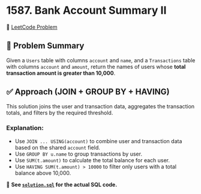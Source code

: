 # 1587. Bank Account Summary II

🔗 [LeetCode Problem](https://leetcode.com/problems/bank-account-summary-ii/)

## 🧠 Problem Summary

Given a `Users` table with columns `account` and `name`, and a `Transactions` table with columns `account` and `amount`, return the names of users whose **total transaction amount is greater than 10,000**.

## ✅ Approach (JOIN + GROUP BY + HAVING)

This solution joins the user and transaction data, aggregates the transaction totals, and filters by the required threshold.

### Explanation:

- Use `JOIN ... USING(account)` to combine user and transaction data based on the shared `account` field.
- Use `GROUP BY u.name` to group transactions by user.
- Use `SUM(t.amount)` to calculate the total balance for each user.
- Use `HAVING SUM(t.amount) > 10000` to filter only users with a total balance above 10,000.

📄 **See [`solution.sql`](./solution.sql) for the actual SQL code.**
